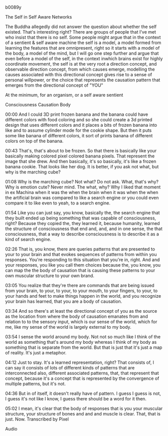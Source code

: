 b0089y

The Self in Self Aware Networks

The Buddha allegedly did not answer the question about whether the self existed. That's interesting right? There are groups of people that I've met who insist that there is no self. Some people might argue that in the context of a sentient & self aware machine the self is a model, a model formed from learning the features that are omnipresent, right so it starts with a model of the body, a model of the mind, but I will go one step further and argue that even before a model of the self, in the context inwhich brains exist for highly coordinate movement, the self is at the very root a direction concept, and observable direction concept, from which causes emerge, modelling the causes associated with this directional concept gives rise to a sense of personal willpower, or the choice that represents the causation pattern that emerges from the directional concept of "YOU"

At the minimum, for an organism, or a self aware sentient 

Consciousness Causation Body

00:00
And I could 3D print frozen banana and the banana could have different colors with food coloring and so she could create a 3d printed design that uses different colors and it places a bits of frozen banana into like and to assume cylinder mode for the cookie shape. But then it puts some like banana of different colors, it sort of prints banana of different colors on top of the banana.

00:43
That's, that's about to be frozen. So that there is basically like your basically making colored pixel colored banana pixels. That represent the image that she drew. And then basically, it's so basically, it's like a frozen banana cookie. That looks like her dog. It is better, if you ask not what, but why is the marching cube?

01:08
Why is the marching cube? Not what? Do not ask. What, that's why? Why is emotion cute? Never mind. The what, why? Why I liked that moment in ex Machina when it was the when the brain when it was when the when the artificial brain was compared to like a search engine or you could even compare it to like even to yeah, to a search engine.

01:54
Like you can just say, you know, basically the, the search engine that they built ended up being something that was capable of consciousness, right? Because they copied the, they learned it, because humanity, learned the structure of consciousness that end and, and, and in one sense, the that consciousness, that a way to describe consciousness is to describe it as a kind of search engine.

02:26
That is, you know, there are queries patterns that are presented to your to your brain and that evokes sequences of patterns from within you responses. You're responding to this situation that you're in, right. And and your responses, you like you call them choices because the, you know, you can map the the body of causation that is causing these patterns to your own muscular structure to your own brand.

03:05
You realize that they're there are commands that are being issued from your brain, to your, to your, to your mouth, to your fingers, to your, to your hands and feet to make things happen in the world, and you recognize your brain has learned, that you are a body of causation.

03:34
And so there's at least the directional concept of you as the source as the location from where the body of causation emanates from and relation to to the sensory input, which is our sense of the world, which for me, like my sense of the world is largely external to my body.

03:54
I sense the world around my body. Not not so much like I think of the world as something that's around my body whereas I think of my body as something that is separate from the world. But that is just that it's just a map of reality. It's just a metaphor.

04:12
Just to stay. It's a learned representation, right? That consists of, I can say it consists of lots of different kinds of patterns that are interconnected also, different associated patterns, that, that represent that concept, because it's a concept that is represented by the convergence of multiple patterns, but it's not.

04:36
But in of itself, it doesn't really have of pattern. I guess I guess is not, I guess it's not like I know, I guess there should be a word for it then.

05:02
I mean, it's clear that the body of responses that is you your muscular structure, your structure of bones and and and muscle is clear. That, that is just. Now.
Transcribed by Pixel

Audio
